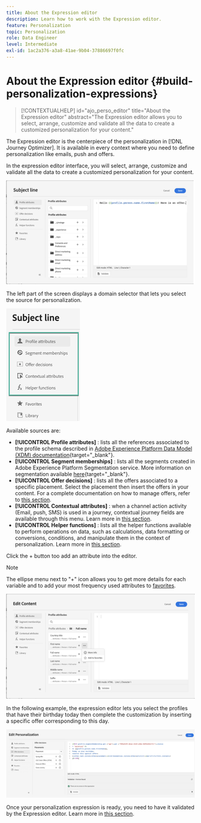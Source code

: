 ```yaml
---
title: About the Expression editor
description: Learn how to work with the Expression editor.
feature: Personalization
topic: Personalization
role: Data Engineer
level: Intermediate
exl-id: 1ac2a376-a3a8-41ae-9b04-37886697f0fc
---
```

# About the Expression editor {#build-personalization-expressions}

>[!CONTEXTUALHELP]
>id="ajo_perso_editor"
>title="About the Expression editor"
>abstract="The Expression editor allows you to select, arrange, customize and validate all the data to create a customized personalization for your content."

The Expression editor is the centerpiece of the personalization in [!DNL Journey Optimizer]. It is available in every context where you need to define personalization like emails, push and offers.

In the expression editor interface, you will select, arrange, customize and validate all the data to create a customized personalization for your content.

 ![](assets/perso_ee1.png)

The left part of the screen displays a domain selector that lets you select the source for personalization. 

 ![](assets/perso_ee3.png)

Available sources are:

* **[!UICONTROL Profile attributes]** : lists all the references associated to the profile schema described in [Adobe Experience Platform Data Model (XDM) documentation](https://experienceleague.adobe.com/docs/experience-platform/xdm/home.html){target="_blank"}.
* **[!UICONTROL Segment memberships]** : lists all the segments created in Adobe Experience Platform Segmentation service. More information on segmentation available [here](https://experienceleague.adobe.com/docs/experience-platform/segmentation/home.html){target="_blank"}.
* **[!UICONTROL Offer decisions]** : lists all the offers associated to a specific placement. Select the placement then insert the offers in your content. For a complete documentation on how to manage offers, refer to [this section](../design/deliver-personalized-offers.md).
* **[!UICONTROL Contextual attributes]** : when a channel action activity (Email, push, SMS) is used in a journey, contextual journey fields are available through this menu. Learn more in [this section](personalization-use-case.md).
* **[!UICONTROL Helper functions]** : lists all the helper functions available to perform operations on data, such as calculations, data formatting or conversions, conditions, and manipulate them in the context of personalization. Learn more in [this section](functions/functions.md).

Click the + button too add an attribute into the editor. 

>[!NOTE]
>
>The ellipse menu next to "+" icon allows you to get more details for each variable and to add your most frequency used attributes to [favorites](personalization-favorites.md).

 ![](assets/attribute-details.png)

In the following example, the expression editor lets you select the profiles that have their birthday today then complete the customization by inserting a specific offer corresponding to this day.

 ![](assets/perso_ee2.png)

Once your personalization expression is ready, you need to have it validated by the Expression editor. Learn more in [this section](personalization-validation.md).
